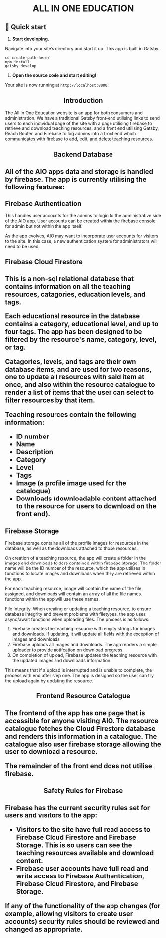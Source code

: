 <h1 align="center">
  ALL IN ONE EDUCATION
</h1>

## 🚀 Quick start

1.  **Start developing.**

Navigate into your site’s directory and start it up. This app is built in Gatsby.

```shell
cd create-path-here/
npm install
gatsby develop
```

1.  **Open the source code and start editing!**

Your site is now running at `http://localhost:8000`!

<h2 align="center">Introduction</h2>

The All in One Education website is an app for both consumers and administration. We have a traditional Gatsby front-end utilising links to send users to each       individual page of the site with a page utilising firebase to retrieve and download teaching resources, and a front end utilising Gatsby, Reach Router, and         Firebase to log admins into a front end which communicates with firebase to add, edit, and delete teaching resources.

<h2 align="center">Backend Database<h2>

All of the AIO apps data and storage is handled by firebase. The app is currently utilising the following features:

<h2>Firebase Authentication</h2>

This handles user accounts for the admins to login to the administrative side of the AIO app. User accounts can be created within the firebase console for admin but not within the app itself. 

As the app evolves, AIO may want to incorporate user accounts for visitors to the site. In this case, a new authentication system for administrators will need to be used.

<h2>Firebase Cloud Firestore<h2> 
  
This is a non-sql relational database that contains information on all the teaching resources, catagories, education levels, and tags. 

Each educational resource in the database contains a category, educational level, and up to four tags. The app has been designed to be filtered by the resource's name, category, level, or tag. 

Catagories, levels, and tags are their own database items, and are used for two reasons, one to update all resources with said item at once, and also within the resource catalogue to render a list of items that the user can select to filter resources by that item.

Teaching resources contain the following information:
- ID number
- Name
- Description
- Category
- Level
- Tags
- Image (a profile image used for the catalogue)
- Downloads (downloadable content attached to the resource for users to download on the front end).

<h2>Firebase Storage</h2>
    
Firebase storage contains all of the profile images for resources in the database, as well as the downloads attached to those resources.

On creation of a teaching resource, the app will create a folder in the images and downloads folders contained within firebase storage. The folder name will be the ID number of the resource, which the app utilises in functions to locate images and downloads when they are retrieved within the app. 

For each teaching resource, image will contain the name of the file assigned, and downloads will contain an array of all the file names. functions within the app will use these names.

File Integrity.
When creating or updating a teaching resource, to ensure database integrity and prevent problems with filetypes, the app uses async/await functions when uploading files. The process is as follows:

1. Firebase creates the teaching resource with empty strings for images and downloads. If updating, it will update all fields with the exception of images and downloads
2. Firebase uploads all images and downloads. The app renders a simple uploader to provide notifcation on download progress.
3. On completion of upload, Firebase updates the teaching resource with the updated images and downloads information.

This means that if a upload is interrupted and is unable to complete, the process with end after step one. The app is designed so the user can try the upload again by updating the resource.

<h2 align="center">Frontend Resource Catalogue<h2>
    
The frontend of the app has one page that is accessible for anyone visiting AIO. The resource catalogue fetches the Cloud Firestore database and renders this information in a catalogue. The catalogue also user firebase storage allowing the user to download a resource.

The remainder of the front end does not utilise firebase.

<h2 align="center">Safety Rules for Firebase<h2>
  
Firebase has the current security rules set for users and visitors to the app:

- Visitors to the site have full read access to Firebase Cloud Firestore and Firebase Storage. This is so users can see the teaching resources available and download content.
- Firebase user accounts have full read and write access to Firebase Authentication, Firebase Cloud Firestore, and Firebase Storage. 

If any of the functionality of the app changes (for example, allowing visitors to create user accounts) security rules should be reviewed and changed as appropriate.

